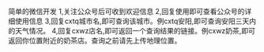 简单的微信开发
1,关注公众号后可收到欢迎信息
2,回复使用即可查看公众号的详细使用信息
3,回复cxtq城市名,即可查询该城市。例cxtq安阳,即可查询安阳三天内的天气情况。
4,回复cxwz店名,即可返回一个查询结果的链接。例cxwz奶茶,即可
返回你位置附近的奶茶店。查询之前请先上传地理位置。